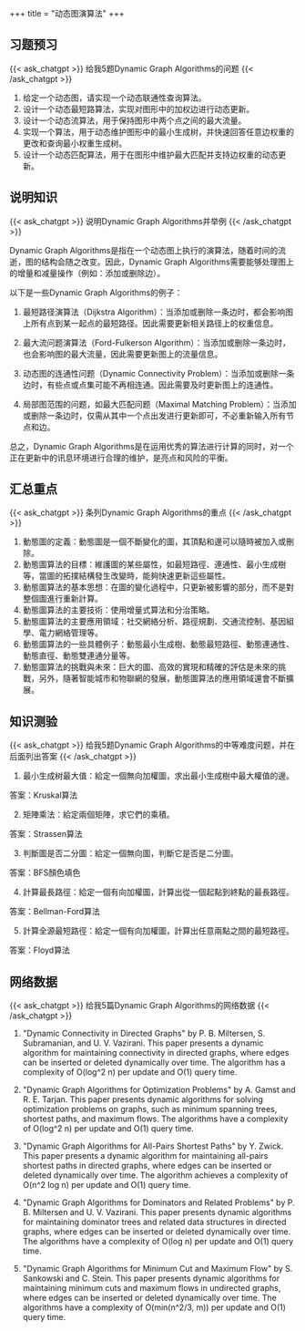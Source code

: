 +++
title = "动态图演算法"
+++
## 习题预习
{{< ask_chatgpt >}}
给我5题Dynamic Graph Algorithms的问题
{{< /ask_chatgpt >}}



1. 给定一个动态图，请实现一个动态联通性查询算法。
2. 设计一个动态最短路算法，实现对图形中的加权边进行动态更新。
3. 设计一个动态流算法，用于保持图形中两个点之间的最大流量。
4. 实现一个算法，用于动态维护图形中的最小生成树，并快速回答任意边权重的更改和查询最小权重生成树。
5. 设计一个动态匹配算法，用于在图形中维护最大匹配并支持边权重的动态更新。   

## 说明知识
{{< ask_chatgpt >}}
说明Dynamic Graph Algorithms并举例
{{< /ask_chatgpt >}}



Dynamic Graph Algorithms是指在一个动态图上执行的演算法，随着时间的流逝，图的结构会随之改变。因此，Dynamic Graph Algorithms需要能够处理图上的增量和减量操作（例如：添加或删除边）。

以下是一些Dynamic Graph Algorithms的例子：

1. 最短路径演算法（Dijkstra Algorithm）：当添加或删除一条边时，都会影响图上所有点到某一起点的最短路径。因此需要更新相关路径上的权重信息。

2. 最大流问题演算法（Ford-Fulkerson Algorithm）：当添加或删除一条边时，也会影响图的最大流量，因此需要更新图上的流量信息。

3. 动态图的连通性问题（Dynamic Connectivity Problem）：当添加或删除一条边时，有些点或点集可能不再相连通。因此需要及时更新图上的连通性。

4. 局部图范围的问题，如最大匹配问题（Maximal Matching Problem）：当添加或删除一条边时，仅需从其中一个点出发进行更新即可，不必重新输入所有节点和边。

总之，Dynamic Graph Algorithms是在运用优秀的算法进行计算的同时，对一个正在更新中的讯息环境进行合理的维护，是亮点和风险的平衡。   

## 汇总重点
{{< ask_chatgpt >}}
条列Dynamic Graph Algorithms的重点
{{< /ask_chatgpt >}}



1. 動態圖的定義：動態圖是一個不斷變化的圖，其頂點和邊可以隨時被加入或刪除。
2. 動態圖算法的目標：維護圖的某些屬性，如最短路徑、連通性、最小生成樹等，當圖的拓撲結構發生改變時，能夠快速更新這些屬性。
3. 動態圖算法的基本思想：在圖的變化過程中，只更新被影響的部分，而不是對整個圖進行重新計算。
4. 動態圖算法的主要技術：使用增量式算法和分治策略。
5. 動態圖算法的主要應用領域：社交網絡分析、路徑規劃、交通流控制、基因組學、電力網絡管理等。
6. 動態圖算法的一些具體例子：動態最小生成樹、動態最短路徑、動態連通性、動態直徑、動態雙連通分量等。
7. 動態圖算法的挑戰與未來：巨大的圖、高效的實現和精確的評估是未來的挑戰，另外，隨著智能城市和物聯網的發展，動態圖算法的應用領域還會不斷擴展。   

## 知识测验
{{< ask_chatgpt >}}
给我5题Dynamic Graph Algorithms的中等难度问题，并在后面列出答案
{{< /ask_chatgpt >}}



1. 最小生成树最大值：給定一個無向加權圖，求出最小生成樹中最大權值的邊。 

答案：Kruskal算法

2. 矩陣乘法：給定兩個矩陣，求它們的乘積。 

答案：Strassen算法

3. 判斷圖是否二分圖：給定一個無向圖，判斷它是否是二分圖。 

答案：BFS顏色填色

4. 計算最長路徑：給定一個有向加權圖，計算出從一個起點到終點的最長路徑。 

答案：Bellman-Ford算法

5. 計算全源最短路徑：給定一個有向加權圖，計算出任意兩點之間的最短路徑。 

答案：Floyd算法   

## 网络数据
{{< ask_chatgpt >}}
给我5篇Dynamic Graph Algorithms的网络数据
{{< /ask_chatgpt >}}



1. "Dynamic Connectivity in Directed Graphs" by P. B. Miltersen, S. Subramanian, and U. V. Vazirani. This paper presents a dynamic algorithm for maintaining connectivity in directed graphs, where edges can be inserted or deleted dynamically over time. The algorithm has a complexity of O(log^2 n) per update and O(1) query time.

2. "Dynamic Graph Algorithms for Optimization Problems" by A. Gamst and R. E. Tarjan. This paper presents dynamic algorithms for solving optimization problems on graphs, such as minimum spanning trees, shortest paths, and maximum flows. The algorithms have a complexity of O(log^2 n) per update and O(1) query time.

3. "Dynamic Graph Algorithms for All-Pairs Shortest Paths" by Y. Zwick. This paper presents a dynamic algorithm for maintaining all-pairs shortest paths in directed graphs, where edges can be inserted or deleted dynamically over time. The algorithm achieves a complexity of O(n^2 log n) per update and O(1) query time.

4. "Dynamic Graph Algorithms for Dominators and Related Problems" by P. B. Miltersen and U. V. Vazirani. This paper presents dynamic algorithms for maintaining dominator trees and related data structures in directed graphs, where edges can be inserted or deleted dynamically over time. The algorithms have a complexity of O(log n) per update and O(1) query time.

5. "Dynamic Graph Algorithms for Minimum Cut and Maximum Flow" by S. Sankowski and C. Stein. This paper presents dynamic algorithms for maintaining minimum cuts and maximum flows in undirected graphs, where edges can be inserted or deleted dynamically over time. The algorithms have a complexity of O(min(n^2/3, m)) per update and O(1) query time.   

